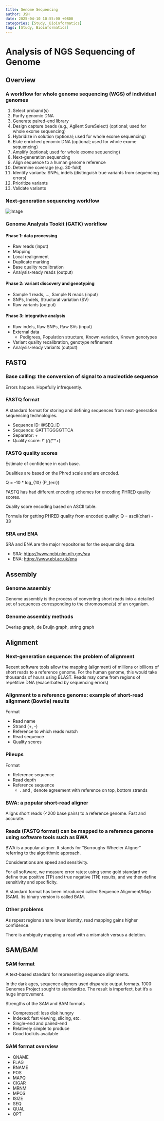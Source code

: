 ```yaml
---
title: Genome Sequencing
author: JSH
date: 2025-04-10 10:55:00 +0800
categories: [Study, Bioinformatics]
tags: [Study, Bioinformatics]
---
```


# Analysis of NGS Sequencing of Genome

## Overview

### A workflow for whole genome sequencing (WGS) of individual genomes
1. Select proband(s)
2. Purify genomic DNA
3. Generate paired-end library
4. Design capture beads (e.g., Agilent SureSelect) (optional; used for whole exome sequencing)
5. Hybridize in solution (optional; used for whole exome sequencing)
6. Elute enriched genomic DNA (optional; used for whole exome sequencing)
7. Amplify (optional; used for whole exome sequencing)
8. Next-generation sequencing
9. Align sequence to a human genome reference
10. Determine coverage (e.g. 30-fold)
11. Identify variants: SNPs, indels (distinguish true variants from sequencing errors)
12. Prioritize variants
13. Validate variants

<!-- genomic DNA를 뽑을 때 최대한 germline과 비슷한게 좋다. 
그래서 피부는 자외선 등에 의해 mutation이 많이 되어서 안되고, 혈액이나 침에서 많이 뽑음.
침에서는 다른 미생물에 의한 영향이 있다는게 문제지만 생각보다 잘 나옴 -->

### Next-generation sequencing workflow
![Image](https://github.com/user-attachments/assets/c7ad77ea-1632-41dc-a27a-5717cc97b667)

### Genome Analysis Tookit (GATK) workflow

#### Phase 1: data processing
* Raw reads (input) <!-- 갓 나온 seqeunce. base calling 한 후. -->
* Mapping  <!-- BWA 등 이용. chromosome의 어디에 있는지 확인 -->
* Local realignment  <!-- 어디에 변이가 있는지 등. 보통 mapping과 local realignment는 BWA를 이용해서 한번에 처리 -->
* Duplicate marking  <!-- PCR에서 duplicate가 많이 생기기 때문에 밸런스를 맞춤. 이걸 안하면 통계 문제가 생김 -->
* Base quality recalibration <!-- sequence의 quality 확인. 리드들을 reference에 mapping해서 정확도 측정. -->
* Analysis-ready reads (output)

<!-- 
GATK 기준으로 용어, 순서 결정.
-->

#### Phase 2: variant discovery and genotyping
* Sample 1 reads, ..., Sample N reads (input)
* SNPs, Indels, Structural variation (SV)
* Raw variants (output)

#### Phase 3: integrative analysis
* Raw indels, Raw SNPs, Raw SVs (input)
* External data
  * Pedigrees, Population structure, Known variation, Known genotypes
* Variant quality recalibration, genotype refinement
* Analysis-ready variants (output)

## FASTQ
### Base calling: the conversion of signal to a nucleotide sequence
Errors happen.
Hopefully infrequently.

### FASTQ format
A standard format for storing and defining sequences from next-generation sequencing technologies.

* Sequence ID: @SEQ_ID
* Sequence: GATTTGGGGTTCA
* Separator: +
* Quality score: !''*((((***+)

### FASTQ quality scores
Estimate of confidence in each base.

Qualities are based on the Phred scale and are encoded.

Q = -10 * log_{10} (P_{err})

FASTQ has had different encoding schemes for encoding PHRED quality scores.

Quality score encoding based on ASCII table.

Formula for getting PHRED quality from encoded quality: Q = ascii(char) - 33

### SRA and ENA
SRA and ENA are the major repositories for the sequencing data.
* SRA: https://www.ncbi.nlm.nih.gov/sra
* ENA: https://www.ebi.ac.uk/ena

## Assembly

### Genome assembly
Genome assembly is the process of converting short reads into a detailed set of sequences corresponding to the chromosome(s) of an organism.

### Genome assembly methods
Overlap graph, de Bruijn graph, string graph

## Alignment

### Next-generation sequence: the problem of alignment
Recent software tools allow the mapping (alignment) of millions or billions of short reads to a reference genome.
For the human genome, this would take thousands of hours using BLAST.
Reads may come from regions of repetitive DNA (exacerbated by sequencing errors)

<!-- BWA가 압도적으로 많이 쓰인다 -->

### Alignment to a reference genome: example of short-read alignment (Bowtie) results
Format
* Read name
* Strand (+, -)
* Reference to which reads match
* Read sequence
* Quality scores

### Pileups
Format
* Reference sequence
* Read depth
* Reference sequence
  * . and , denote agreement with reference on top, bottom strands

### BWA: a popular short-read aligner
Aligns short reads (<200 base pairs) to a reference genome.
Fast and accurate.

### Reads (FASTQ format) can be mapped to a reference genome using software tools such as BWA
BWA is a popular aligner.
It stands for "Burroughs-Wheeler Aligner" referring to the algorithmic approach.

Considerations are speed and sensitivity.

For all software, we measure error rates:
using some gold standard we define true positive (TP) and true negative (TN) results, and we then define sensitivity and specificity.

A standard format has been introduced called Sequence Alignment/Map (SAM).
Its binary version is called BAM.

### Other problems
As repeat regions share lower identity, read mapping gains higher confidence.

There is ambiguity mapping a read with a mismatch versus a deletion.

## SAM/BAM
<!-- alignment와 SAM/BAM은 중간고사에 항상 나오는 토픽 -->

### SAM format
A text-based standard for representing sequence alignments.

In the dark ages, sequence aligners used disparate output formats.
1000 Genomes Project sought to standardize.
The result is imperfect, but it’s a huge improvement.

Strengths of the SAM and BAM formats
* Compressed: less disk hungry
* Indexed: fast viewing, slicing, etc.
* Single-end and paired-end
* Relatively simple to produce
* Good toolkits available

### SAM format overview
* QNAME
* FLAG
* RNAME
* POS
* MAPQ
* CIGAR
* MRNM
* MPOS
* ISIZE
* SEQ  <!-- reference 방향을 따른다 -->
* QUAL
* OPT
